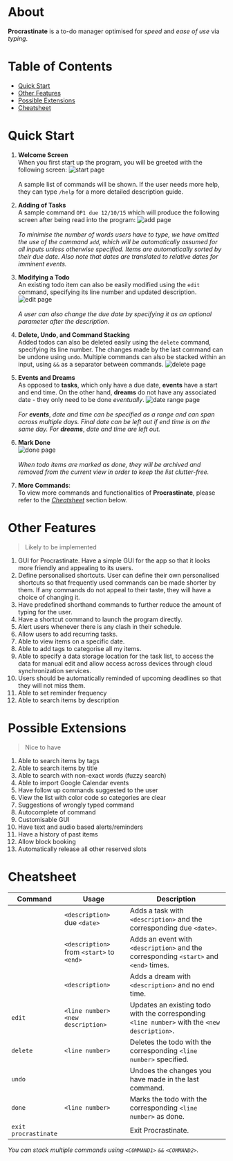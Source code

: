 # About

**Procrastinate** is a to-do manager optimised for *speed* and *ease of use* via *typing*.



# Table of Contents

- [Quick Start](#quick-start)
- [Other Features](#other-features)
- [Possible Extensions](#possible-extensions)
- [Cheatsheet](#cheatsheet)


# Quick Start <a name="quick-start"></a>

1. **Welcome Screen**<br>
When you first start up the program, you will be greeted with the following screen:
![start page](https://github.com/cs2103aug2015-w10-1j/main/blob/master/images/manual/1.jpg?raw=true)
<br><br>
A sample list of commands will be shown. If the user needs more help, they can type `/help` for a more detailed description guide.


2. **Adding of Tasks**<br>
A sample command `OP1 due 12/10/15` which will produce the following screen after being read into the program:
![add page](https://github.com/cs2103aug2015-w10-1j/main/blob/master/images/manual/2.jpg?raw=true)
<br><br>
*To minimise the number of words users have to type, we have omitted the use of the command `add`, which will be automatically assumed for all inputs unless otherwise specified. Items are automatically sorted by their due date. Also note that dates are translated to relative dates for imminent events.*


3. **Modifying a Todo**<br>
An existing todo item can also be easily modified using the `edit` command, specifying its line number and updated description.
![edit page](https://github.com/cs2103aug2015-w10-1j/main/blob/master/images/manual/3.jpg?raw=true)
<br><br>
*A user can also change the due date by specifying it as an optional parameter after the description.*


4. **Delete, Undo, and Command Stacking**<br>
Added todos can also be deleted easily using the `delete` command, specifying its line number. The changes made by the last command can be undone using `undo`. Multiple commands can also be stacked within an input, using `&&` as a separator between commands.
![delete page](https://github.com/cs2103aug2015-w10-1j/main/blob/master/images/manual/4.jpg?raw=true)


5. **Events and Dreams**<br>
As opposed to **tasks**, which only have a due date, **events** have a start and end time. On the other hand, **dreams** do not have any associated date - they only need to be done *eventually*.
![date range page](https://github.com/cs2103aug2015-w10-1j/main/blob/master/images/manual/5.jpg?raw=true)
<br><br>
*For* **_events_**, *date and time can be specified as a range and can span across multiple days. Final date can be left out if end time is on the same day.*
*For* **_dreams_**, *date and time are left out.*


6. **Mark Done**<br>
![done page](https://github.com/cs2103aug2015-w10-1j/main/blob/master/images/manual/6.jpg?raw=true)
<br><br>
*When todo items are marked as done, they will be archived and removed from the current view in order to keep the list clutter-free.*


7. **More Commands**:<br>
To view more commands and functionalities of **Procrastinate**, please refer to the *[Cheatsheet](#cheatsheet)* section below.



# Other Features
> Likely to be implemented

1. GUI for Procrastinate. Have a simple GUI for the app so that it looks more friendly and appealing to its users.
2. Define personalised shortcuts. User can define their own personalised shortcuts so that frequently used commands can be made shorter by them. If any commands do not appeal to their taste, they will have a choice of changing it.
3. Have predefined shorthand commands to further reduce the amount of typing for the user.
4. Have a shortcut command to launch the program directly.
5. Alert users whenever there is any clash in their schedule.
6. Allow users to add recurring tasks.
7. Able to view items on a specific date.
8. Able to add tags to categorise all my items.
9. Able to specify a data storage location for the task list, to access the data for manual edit and allow access across devices through cloud synchronization services.
10. Users should be automatically reminded of upcoming deadlines so that they will not miss them.
11. Able to set reminder frequency
12. Able to search items by description

# Possible Extensions
> Nice to have

1. Able to search items by tags
2. Able to search items by title
3. Able to search with non-exact words (fuzzy search)
4. Able to import Google Calendar events
5. Have follow up commands suggested to the user
6. View the list with color code so categories are clear
7. Suggestions of wrongly typed command
8. Autocomplete of command
9. Customisable GUI
10. Have text and audio based alerts/reminders
11. Have a history of past items
12. Allow block booking
13. Automatically release all other reserved slots

# Cheatsheet <a name="cheatsheet"></a>
Command     | Usage |Description
------------|-------|-------------
            | `<description>` due `<date>` | Adds a task with `<description>` and the corresponding due `<date>`.
            | `<description>` from `<start>` to `<end>` | Adds an event with `<description>` and the corresponding `<start>` and `<end>` times.
            | `<description>` | Adds a dream with `<description>` and no end time.
`edit`      | `<line number>` `<new description>` | Updates an existing todo with the corresponding `<line number>` with the `<new description>`.
`delete`    | `<line number>` | Deletes the todo with the corresponding `<line number>` specified.
`undo`      | | Undoes the changes you have made in the last command.
`done`      | `<line number>` | Marks the todo with the corresponding `<line number>` as done.
`exit`<br>`procrastinate`      | | Exit Procrastinate.
*You can stack multiple commands using `<COMMAND1>` `&&` `<COMMAND2>`.*
